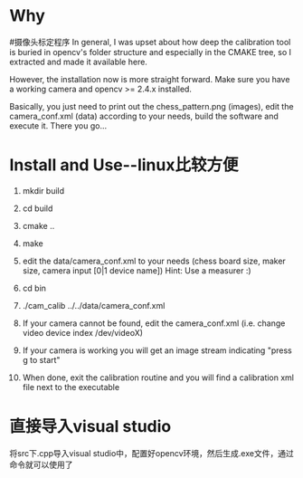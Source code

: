 Why
====
#摄像头标定程序
In general, I was upset about how deep the calibration tool 
is buried in opencv's folder structure and especially in
the CMAKE tree, so I extracted and made it available here.

However, the installation now is more straight forward. 
Make sure you have a working camera and opencv >= 2.4.x installed.

Basically, you just need to print out the chess_pattern.png (images), 
edit the camera_conf.xml (data) according to your needs, build the 
software and execute it. There you go... 

Install and Use--linux比较方便
================

1) mkdir build

2) cd build

3) cmake ..

4) make

5) edit the data/camera_conf.xml to your needs (chess board size, maker size, camera input [0|1 device name])
   Hint: Use a measurer :)

6) cd bin

7) ./cam_calib ../../data/camera_conf.xml

8) If your camera cannot be found, edit the camera_conf.xml (i.e. change video device index /dev/videoX)

9) If your camera is working you will get an image stream indicating "press g to start"

10) When done, exit the calibration routine and you will find a calibration xml file next to the executable

直接导入visual studio
=============
将src下.cpp导入visual studio中，配置好opencv环境，然后生成.exe文件，通过命令就可以使用了
